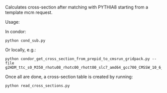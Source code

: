 Calculates cross-section after matching with PYTHIA8 starting from a template mcm request. 


Usage:

In condor:
```
python cond_sub.py
```
Or locally, e.g.:
```
python condor_get_cross_section_from_prepid_to_cmsrun_gridpack.py --file g2HDM_ttc_s0_M350_rhotu08_rhotc00_rhott00_slc7_amd64_gcc700_CMSSW_10_6_0_tarball.tar.xz
```

Once all are done, a cross-section table is created by running:
```
python read_cross_sections.py
```
